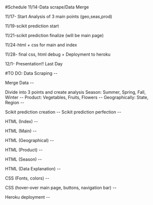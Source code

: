 #Schedule
11/14-Data scrape/Data Merge 

11/17- Start Analysis of 3 main points (geo,seas,prod)

11/19-scikit prediction start

11/21-scikit prediction finalize (will be main page) 

11/24-html + css for main and index 

11/28- final css, html debug + Deployment to heroku

12/1- Presentation!! Last Day 

#TO DO: 
Data Scraping --

Merge Data --

Divide into 3 points and create analysis 
Season: Summer, Spring, Fall, Winter --
Product: Vegetables, Fruits, Flowers --
Geographically: State, Region --

Scikit prediction creation --
Scikit prediction perfection -- 

HTML (Index) --

HTML (Main) --

HTML (Geographical) --

HTML (Product) --

HTML (Season) --

HTML (Data Explanation) --

CSS (Fonts, colors) --

CSS (hover-over main page, buttons, navigation bar) --

Heroku deployment --
